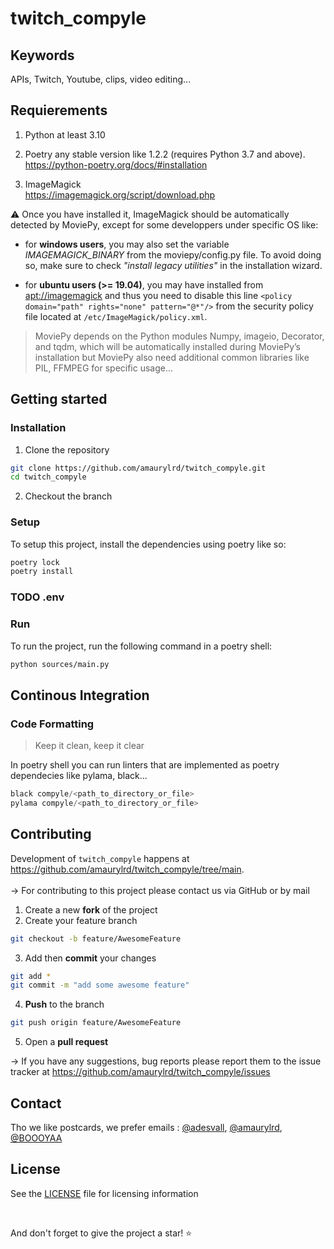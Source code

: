 # twitch_compyle 


## Keywords 

APIs, Twitch, Youtube, clips, video editing...

## Requierements

1. Python at least 3.10
   
2. Poetry any stable version like 1.2.2 (requires Python 3.7 and above). <br>
https://python-poetry.org/docs/#installation

3. ImageMagick <br>
https://imagemagick.org/script/download.php 

:warning: Once you have installed it, ImageMagick should be automatically detected by MoviePy, except for some developpers under specific OS like:
- for **windows users**, you may also set the variable _IMAGEMAGICK_BINARY_ from the moviepy/config.py file. To avoid doing so, make sure to check _"install legacy utilities"_ in the installation wizard.
  
- for **ubuntu users (>= 19.04)**, you may have installed from [apt://imagemagick]() and thus you need to disable this line ``<policy domain="path" rights="none" pattern="@*"/>`` from the security policy file located at ``/etc/ImageMagick/policy.xml``.

> MoviePy depends on the Python modules Numpy, imageio, Decorator, and tqdm, which will be automatically installed during MoviePy’s installation but MoviePy also need additional common libraries like PIL, FFMPEG for specific usage...

## Getting started

### Installation

1. Clone the repository

```sh 
git clone https://github.com/amaurylrd/twitch_compyle.git
cd twitch_compyle
```

2. Checkout the branch

### Setup

To setup this project, install the dependencies using poetry like so:

```sh 
poetry lock
poetry install
```

### TODO .env

### Run

To run the project, run the following command in a poetry shell:

```sh 
python sources/main.py
```

## Continous Integration

### Code Formatting

> Keep it clean, keep it clear

In poetry shell you can run linters that are implemented as poetry dependecies like pylama, black...

```py
black compyle/<path_to_directory_or_file>
pylama compyle/<path_to_directory_or_file>
```

## Contributing

Development of `twitch_compyle` happens at https://github.com/amaurylrd/twitch_compyle/tree/main.
<br><br>
&rarr; For contributing to this project please contact us via GitHub or by mail <br>

1. Create a new **fork** of the project
2. Create your feature branch
```sh
git checkout -b feature/AwesomeFeature
```
3. Add then **commit** your changes
```sh
git add *
git commit -m "add some awesome feature"
```
4. **Push** to the branch
```sh
git push origin feature/AwesomeFeature
```
5. Open a **pull request**

&rarr; If you have any suggestions, bug reports please report them to the issue tracker at https://github.com/amaurylrd/twitch_compyle/issues

## Contact 
  
Tho we like postcards, we prefer emails : [@adesvall](https://github.com/adesvall), [@amaurylrd](https://github.com/amaurylrd), [@BOOOYAA](https://github.com/BOOOYAA)

## License

See the [LICENSE](/LICENSE) file for licensing information

<br>

And don't forget to give the project a star! :star: